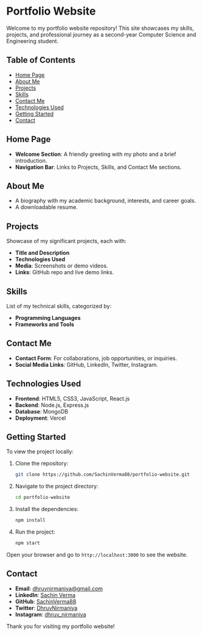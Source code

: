 # Portfolio Website

Welcome to my portfolio website repository! This site showcases my skills, projects, and professional journey as a second-year Computer Science and Engineering student.

## Table of Contents
- [Home Page](#home-page)
- [About Me](#about-me)
- [Projects](#projects)
- [Skills](#skills)
- [Contact Me](#contact-me)
- [Technologies Used](#technologies-used)
- [Getting Started](#getting-started)
- [Contact](#contact)

## Home Page

- **Welcome Section**: A friendly greeting with my photo and a brief introduction.
- **Navigation Bar**: Links to Projects, Skills, and Contact Me sections.

## About Me

- A biography with my academic background, interests, and career goals.
- A downloadable resume.

## Projects

Showcase of my significant projects, each with:
- **Title and Description**
- **Technologies Used**
- **Media**: Screenshots or demo videos.
- **Links**: GitHub repo and live demo links.

## Skills

List of my technical skills, categorized by:
- **Programming Languages**
- **Frameworks and Tools**

## Contact Me

- **Contact Form**: For collaborations, job opportunities, or inquiries.
- **Social Media Links**: GitHub, LinkedIn, Twitter, Instagram.

## Technologies Used

- **Frontend**: HTML5, CSS3, JavaScript, React.js
- **Backend**: Node.js, Express.js
- **Database**: MongoDB
- **Deployment**: Vercel

## Getting Started

To view the project locally:

1. Clone the repository:
    ```bash
    git clone https://github.com/SachinVerma88/portfolio-website.git
    ```

2. Navigate to the project directory:
    ```bash
    cd portfolio-website
    ```

3. Install the dependencies:
    ```bash
    npm install
    ```

4. Run the project:
    ```bash
    npm start
    ```

Open your browser and go to `http://localhost:3000` to see the website.

## Contact

- **Email**: [dhruvnirmaniya@gmail.com](mailto:dhruvnirmaniya@gmail.com)
- **LinkedIn**: [Sachin Verma](https://www.linkedin.com/in/sachin-verma-444790188/)
- **GitHub**: [SachinVerma88](https://github.com/SachinVerma88)
- **Twitter**: [DhruvNirmaniya](https://x.com/DhruvNirmaniya?t=r7udK3ZEk40kgqdfM-2FaQ&s=09)
- **Instagram**: [dhruv_nirmaniya](https://www.instagram.com/dhruv_nirmaniya?igsh=NmI0ZWE4bDBsY3J5)

Thank you for visiting my portfolio website!
